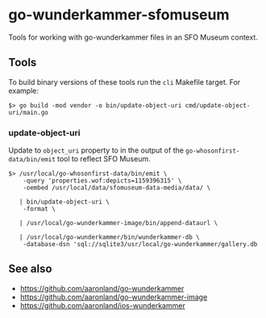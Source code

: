 # go-wunderkammer-sfomuseum

Tools for working with go-wunderkammer files in an SFO Museum context.

## Tools

To build binary versions of these tools run the `cli` Makefile target. For example:

```
$> go build -mod vendor -o bin/update-object-uri cmd/update-object-uri/main.go
```

### update-object-uri

Update to `object_uri` property to in the output of the `go-whosonfirst-data/bin/emit` tool to reflect SFO Museum.

```
$> /usr/local/go-whosonfirst-data/bin/emit \
	-query 'properties.wof:depicts=1159396315' \
	-oembed /usr/local/data/sfomuseum-data-media/data/ \
   
   | bin/update-object-uri \
   	-format \

   | /usr/local/go-wunderkammer-image/bin/append-dataurl \

   | /usr/local/go-wunderkammer/bin/wunderkammer-db \
	-database-dsn 'sql://sqlite3/usr/local/go-wunderkammer/gallery.db
```

## See also

* https://github.com/aaronland/go-wunderkammer
* https://github.com/aaronland/go-wunderkammer-image
* https://github.com/aaronland/ios-wunderkammer